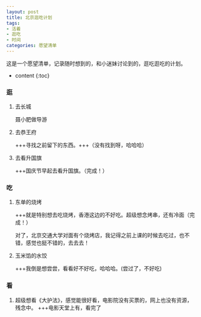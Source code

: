 ```yaml
---
layout: post
title: 北京逛吃计划
tags:
- 活着
- 逛吃
- 时间
categories: 愿望清单
---
```


这是一个愿望清单，记录随时想到的，和小迷妹讨论到的，逛吃逛吃的计划。




* content
{:toc}

### 逛

1. 去长城
   
   聂小肥做导游

2. 去恭王府
   
   +++寻找之前留下的东西。+++（没有找到呀，哈哈哈）

3. 去看升国旗
   
   +++国庆节早起去看升国旗。（完成！）

### 吃

1. 东单的烧烤
   
   +++就是特别想去吃烧烤，香港这边的不好吃。超级想念烤串，还有冷面（完成！）
   
   对了，北京交通大学对面有个烧烤店，我记得之前上课的时候去吃过，也不错，感觉也挺不错的，去去去！

2. 玉米馅的水饺

	+++我倒是想尝尝，看看好不好吃，哈哈哈。(尝过了，不好吃)

### 看

1. 超级想看《大护法》，感觉能很好看，电影院没有买票的，网上也没有资源，残念中。
   +++电影天堂上有，看完了
